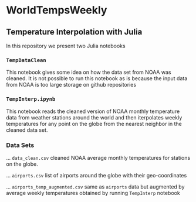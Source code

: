 # WorldTempsWeekly

## Temperature Interpolation with Julia

In this repository we present two Julia notebooks

### `TempDataClean`

This notebook gives some idea on how the data set from NOAA was cleaned.
It is not possible to run this notebook as is because the input data from
NOAA is too large storage on github repositories


### `TempInterp.ipynb`

This notebook reads the cleaned version of NOAA monthly temperature data from weather stations
around the world and then iterpolates weekly temperatures for any point on the globe
from the nearest neighbor in the cleaned data set.

### Data Sets

... `data_clean.csv` cleaned NOAA average monthly temperatures for stations on the globe.

... `airports.csv` list of airports around the globe with their geo-coordinates

... `airports_temp_augmented.csv` same as `airports` data but augmented by average weekly temperatures
obtained by running `TempInterp` notebook



